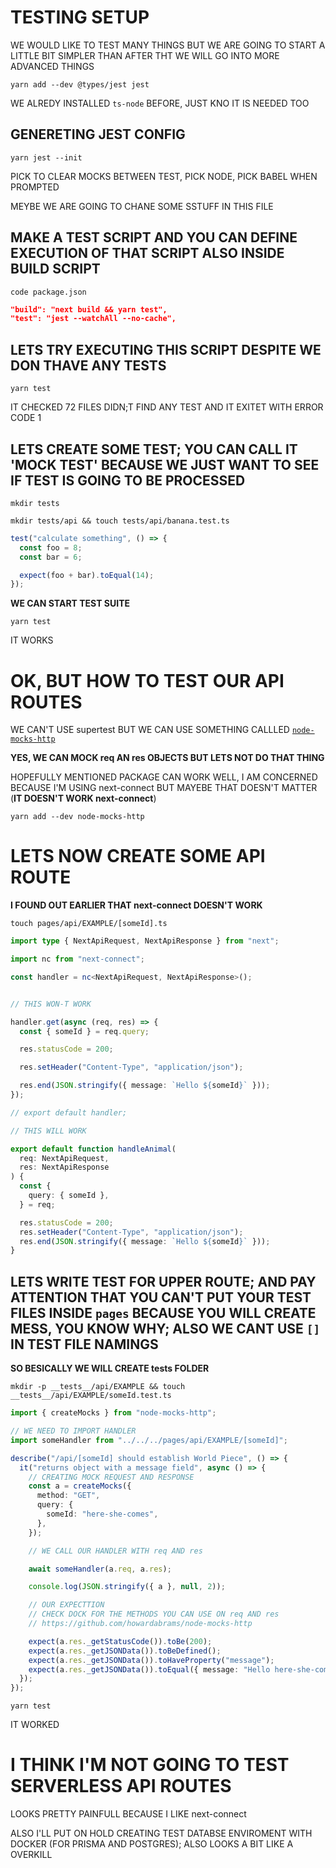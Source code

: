 # TESTING SETUP

WE WOULD LIKE TO TEST MANY THINGS BUT WE ARE GOING TO START A LITTLE BIT SIMPLER THAN AFTER THT WE WILL GO INTO MORE ADVANCED THINGS

```
yarn add --dev @types/jest jest
```

WE ALREDY INSTALLED `ts-node` BEFORE, JUST KNO IT IS NEEDED TOO

## GENERETING JEST CONFIG

```
yarn jest --init
```

PICK TO CLEAR MOCKS BETWEEN TEST, PICK NODE, PICK BABEL WHEN PROMPTED

MEYBE WE ARE GOING TO CHANE SOME SSTUFF IN THIS FILE

## MAKE A TEST SCRIPT AND YOU CAN DEFINE EXECUTION OF THAT SCRIPT ALSO INSIDE BUILD SCRIPT

```
code package.json
```

```json
"build": "next build && yarn test",
"test": "jest --watchAll --no-cache",
```

## LETS TRY EXECUTING THIS SCRIPT DESPITE WE DON THAVE ANY TESTS

```
yarn test
```

IT CHECKED 72 FILES DIDN;T FIND ANY TEST AND IT EXITET WITH ERROR CODE 1

## LETS CREATE SOME TEST; YOU CAN CALL IT 'MOCK TEST' BECAUSE WE JUST WANT TO SEE IF TEST IS GOING TO BE PROCESSED

```
mkdir tests 
```

```
mkdir tests/api && touch tests/api/banana.test.ts
```

```ts
test("calculate something", () => {
  const foo = 8;
  const bar = 6;

  expect(foo + bar).toEqual(14);
});
```

**WE CAN START TEST SUITE**

```
yarn test
```

IT WORKS

# OK, BUT HOW TO TEST OUR API ROUTES

WE CAN'T USE supertest BUT WE CAN USE SOMETHING CALLLED [`node-mocks-http`](https://www.npmjs.com/package/node-mocks-http?activeTab=readme)

**YES, WE CAN MOCK req AN res OBJECTS BUT LETS NOT DO THAT THING**

HOPEFULLY MENTIONED PACKAGE CAN WORK WELL, I AM CONCERNED BECAUSE I'M USING next-connect BUT MAYEBE THAT DOESN'T MATTER (**IT DOESN'T WORK next-connect**)

```
yarn add --dev node-mocks-http
```

# LETS NOW CREATE SOME API ROUTE

**I FOUND OUT EARLIER THAT next-connect DOESN'T WORK**

```
touch pages/api/EXAMPLE/[someId].ts
```

```ts
import type { NextApiRequest, NextApiResponse } from "next";

import nc from "next-connect";

const handler = nc<NextApiRequest, NextApiResponse>();


// THIS WON-T WORK

handler.get(async (req, res) => {
  const { someId } = req.query;

  res.statusCode = 200;

  res.setHeader("Content-Type", "application/json");

  res.end(JSON.stringify({ message: `Hello ${someId}` }));
});

// export default handler;

// THIS WILL WORK

export default function handleAnimal(
  req: NextApiRequest,
  res: NextApiResponse
) {
  const {
    query: { someId },
  } = req;

  res.statusCode = 200;
  res.setHeader("Content-Type", "application/json");
  res.end(JSON.stringify({ message: `Hello ${someId}` }));
}

```

## LETS WRITE TEST FOR UPPER ROUTE; AND PAY ATTENTION THAT YOU CAN'T PUT YOUR TEST FILES INSIDE `pages` BECAUSE YOU WILL CREATE MESS, YOU KNOW WHY; ALSO WE CANT USE `[]` IN TEST FILE NAMINGS

**SO BESICALLY WE WILL CREATE __tests__ FOLDER**

```
mkdir -p __tests__/api/EXAMPLE && touch __tests__/api/EXAMPLE/someId.test.ts
```

```ts
import { createMocks } from "node-mocks-http";

// WE NEED TO IMPORT HANDLER
import someHandler from "../../../pages/api/EXAMPLE/[someId]";

describe("/api/[someId] should establish World Piece", () => {
  it("returns object with a message field", async () => {
    // CREATING MOCK REQUEST AND RESPONSE
    const a = createMocks({
      method: "GET",
      query: {
        someId: "here-she-comes",
      },
    });

    // WE CALL OUR HANDLER WITH req AND res

    await someHandler(a.req, a.res);

    console.log(JSON.stringify({ a }, null, 2));

    // OUR EXPECTTION
    // CHECK DOCK FOR THE METHODS YOU CAN USE ON req AND res
    // https://github.com/howardabrams/node-mocks-http

    expect(a.res._getStatusCode()).toBe(200);
    expect(a.res._getJSONData()).toBeDefined();
    expect(a.res._getJSONData()).toHaveProperty("message");
    expect(a.res._getJSONData()).toEqual({ message: "Hello here-she-comes" });
  });
});
```

```
yarn test
```

IT WORKED

# I THINK I'M NOT GOING TO TEST SERVERLESS API ROUTES

LOOKS PRETTY PAINFULL BECAUSE I LIKE next-connect

ALSO I'LL PUT ON HOLD CREATING TEST DATABSE ENVIROMENT WITH DOCKER (FOR PRISMA AND POSTGRES); ALSO LOOKS A BIT LIKE A OVERKILL

<!-- ## STYLING

USING TAILWIND TOGETHER WITH EMOTION (**TWIN MACRO BY ben-rogerson**)

twin.macro with emotion (explained)

<https://github.com/ben-rogerson/twin.examples/tree/master/next-emotion>


typescript emotion example (very nice, has more stuff) (maybe is missing something but it is a good starter to build upon):

<https://github.com/ben-rogerson/twin.examples/tree/master/next-emotion-typescript>

**THESE ARE THE DOCS FOR TWIN MACRO**

<https://github.com/ben-rogerson/twin.macro/tree/master/docs>

**MUST READ**: (UNDER RESOURCS)

<https://github.com/ben-rogerson/twin.macro#resources>

MOST IMPORTAT THING (AT LEAST FOR ME): USE `css={[tw``]}` FOR DYNAMIC STYLES, AND USE `tw=""` OTHERVISE

## ANIMATIONS AND TRANSITIONS

FRAMER MOTION (SOMETIMES I DON'T LIKE HOW IT WORKS BECAUSE IT TENDS TO RANDOMLY SETS display PROPERTY) (IF YOU ARE ANIMATING SIZES)

## COLOR MODE

next-themes

# STATE MANGEMENT

xstate @xstate/react

# AUTHENTICATION

next-auth

# DATABASES

PRODUCTION: `PostgreSQL 13.3` ON `Supabase`

DEVELOPMENT: `PostgreSQL 13.3` SPINNED UP WITH DOCKER

ORM: Prisma

Redis 5.0.8:

PRODUCTION: `Upstash`

DEVELOPMENT: `Another Docker Container`

# EXPIRATION SERVICE, MAYBE ALSO, "SPECIAL CART SERVICE"

USING `BullMQ`


 -->

 <!-- 

## IDEAS

`WE SHOULD BUILD ECHO API (LIKE A STREAMING SERVER BUT MANUAL)`

WE SHOULD PUT CART IN A DETABSE, INSTEAD OF LOCAL STORAGE (BECAUSE IF WE USE THIS SERVER SIDE WE CAN EXPIRE CART, WE CAN DESTROY CART OBJECT)

MAYBE CART SHOULD BE KEPT IN REDIS, AND EXPIRE AFTER 3 HOURS IF LEFT TO BE STALE

WE NEED A STEP TO CHECK IF MAYBE SOMEONE BOUGHT SOMETHING AND STUFF IN CART IS MISSING (WHEN THAT HAPPENS USER SHOULD BE GIVEN THE INFO THAT "SOMEONE BOUGHT PRODUCT AS HE WAS FILLING CART", HE SHOULDN'T HAV ANY OPTIONS TO DO, JUST INFO AND WE LOWER HIS PRODUCT COUNT, OR IF THERE IS NONE WE REMOVE THE PRODUCT)
(LOW COUNT PRODUCTS SHOULD BE MARKED AS `HOT` OR WE SHOULD HAVE INFO: "HURRY UP, ONLY 10 LEFT IN STOCK") 

ORDER MARKED AS EXPIRED

CHECKING STOCK

CHECKING STOCK EVERY TIME USERS ADD TO CART

WHEN SEEDING YOU SHOULD SHOW ONE PRODUCT NOT IN STOCK AND THEN ONE PRODUCT IN STOCK AND SO ON AND SO ON (FOR EASIER DEVELOPMENT)


ADD TWO SCRIPTS FOR STARTING DEV DATBASES

AND OTHER FOR KILLING DATBASES, BECAUSE WE CAN KILL CONTAINER BY NAME, NOT JUST BY HIS ID 

FOR IMAGE UPLOAD USE CLOUDINARY


IMPLEMENT FAVORITE PRODUCTS OR WISHLIST 


 -->

